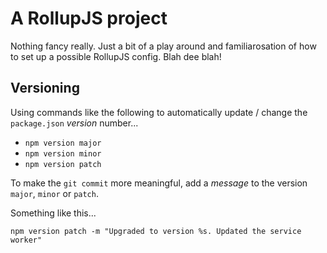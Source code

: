 # A RollupJS project

Nothing fancy really. Just a bit of a play around and familiarosation of how to set up a possible RollupJS config. Blah dee blah!

## Versioning

Using commands like the following to automatically update / change the `package.json` *version* number...

* `npm version major`
* `npm version minor`
* `npm version patch`

To make the `git commit` more meaningful, add a *message* to the version `major`, `minor` or `patch`.

Something like this...

`npm version patch -m "Upgraded to version %s. Updated the service worker"`
